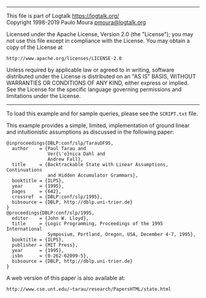 ________________________________________________________________________

This file is part of Logtalk <https://logtalk.org/>  
Copyright 1998-2019 Paulo Moura <pmoura@logtalk.org>

Licensed under the Apache License, Version 2.0 (the "License");
you may not use this file except in compliance with the License.
You may obtain a copy of the License at

    http://www.apache.org/licenses/LICENSE-2.0

Unless required by applicable law or agreed to in writing, software
distributed under the License is distributed on an "AS IS" BASIS,
WITHOUT WARRANTIES OR CONDITIONS OF ANY KIND, either express or implied.
See the License for the specific language governing permissions and
limitations under the License.
________________________________________________________________________


To load this example and for sample queries, please see the `SCRIPT.txt`
file.

This example provides a simple, limited, implementation of ground linear
and intuitionistic assumptions as discussed in the following paper:

	@inproceedings{DBLP:conf/slp/TarauDF95,
	  author    = {Paul Tarau and
	               Ver{\'o}nica Dahl and
	               Andrew Fall},
	  title     = {Backtrackable State with Linear Assumptions, Continuations
	               and Hidden Accumulator Grammars},
	  booktitle = {ILPS},
	  year      = {1995},
	  pages     = {642},
	  crossref  = {DBLP:conf/slp/1995},
	  bibsource = {DBLP, http://dblp.uni-trier.de}
	}
	@proceedings{DBLP:conf/slp/1995,
	  editor    = {John W. Lloyd},
	  title     = {Logic Programming, Proceedings of the 1995 International
	               Symposium, Portland, Oregon, USA, December 4-7, 1995},
	  booktitle = {ILPS},
	  publisher = {MIT Press},
	  year      = {1995},
	  isbn      = {0-262-62099-5},
	  bibsource = {DBLP, http://dblp.uni-trier.de}
	}

A web version of this paper is also available at:

	http://www.cse.unt.edu/~tarau/research/PapersHTML/state.html
